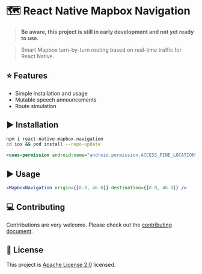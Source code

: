 # 🗺️ React Native Mapbox Navigation

> **Be aware, this project is still in early development and not yet ready to use.**

> Smart Mapbox turn-by-turn routing based on real-time traffic for React Native.

## :star: Features

- Simple installation and usage
- Mutable speech announcements
- Route simulation

## :arrow_forward: Installation

```sh
npm i react-native-mapbox-navigation
cd ios && pod install --repo-update
```

```xml
<uses-permission android:name="android.permission.ACCESS_FINE_LOCATION" />
```

## :arrow_forward: Usage

```jsx
<MapboxNavigation origin={[8.0, 46.0]} destination={[8.0, 46.0]} />
```

## :computer: Contributing

Contributions are very welcome. Please check out the [contributing document](CONTRIBUTING.md).

## :bookmark: License

This project is [Apache License 2.0](LICENSE) licensed.

